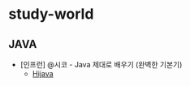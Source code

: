 # study-world
## JAVA
- [인프런] @시코 - Java 제대로 배우기 (완벽한 기본기)
  - [Hijava](https://github.com/heum-ji/study-world/tree/main/Java/HiJava)
